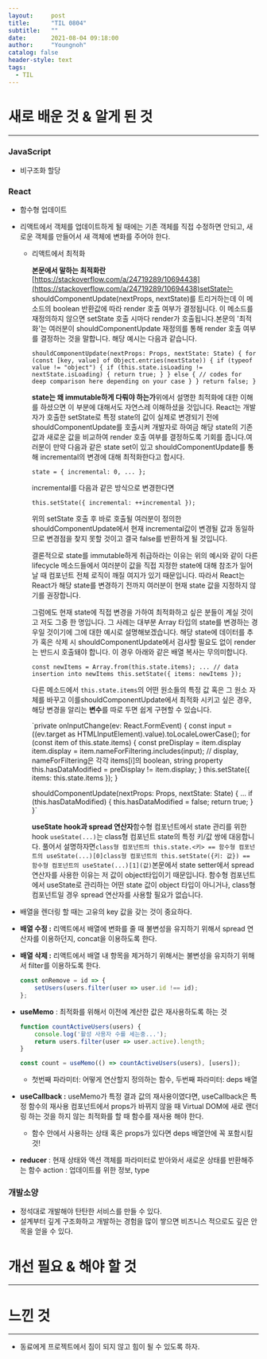 ```yaml
---
layout:     post
title:      "TIL 0804"
subtitle:   ""
date:       2021-08-04 09:18:00
author:     "Youngnoh"
catalog: false
header-style: text
tags:
  - TIL
---
```


# 새로 배운 것 & 알게 된 것

---

### JavaScript

- 비구조화 할당

### React

- 함수형 업데이트
- 리액트에서 객체를 업데이트하게 될 때에는 기존 객체를 직접 수정하면 안되고, 새로운 객체를 만들어서 새 객체에 변화를 주어야 한다.
    - 리액트에서 최적화

        **본문에서 말하는 최적화란**[https://stackoverflow.com/a/24719289/10694438](https://stackoverflow.com/a/24719289/10694438)setState는 shouldComponentUpdate(nextProps, nextState)를 트리거하는데 이 메소드의 boolean 반환값에 따라 render 호출 여부가 결정됩니다. 이 메소드를 재정의하지 않으면 setState 호출 시마다 render가 호출됩니다.본문의 '최적화'는 여러분이 shouldComponentUpdate 재정의를 통해 render 호출 여부를 결정하는 것을 말합니다. 해당 예시는 다음과 같습니다.

        `shouldComponentUpdate(nextProps: Props, nextState: State) {
          for (const [key, value] of Object.entries(nextState)) {
            if (typeof value != "object") {
              if (this.state.isLoading != nextState.isLoading) {
                return true;
              }
            }
            else {
              // codes for deep comparison here depending on your case
            }
          }
          return false;
        }`

        **state는 왜 immutable하게 다뤄야 하는가**위에서 설명한 최적화에 대한 이해를 하셨으면 이 부분에 대해서도 자연스레 이해하셨을 것입니다. React는 개발자가 호출한 setState로 특정 state의 값이 실제로 변경되기 전에 shouldComponentUpdate를 호출시켜 개발자로 하여금 해당 state의 기존 값과 새로운 값을 비교하여 render 호출 여부를 결정하도록 기회를 줍니다.여러분이 만약 다음과 같은 state set이 있고 shouldComponentUpdate를 통해 incremental의 변경에 대해 최적화한다고 합시다.

        `state = {
          incremental: 0,
          ...
        };`

        incremental를 다음과 같은 방식으로 변경한다면

        `this.setState({
          incremental: ++incremental
        });`

        위의 setState 호출 후 바로 호출될 여러분이 정의한 shouldComponentUpdate에서 현재 incremental값이 변경될 값과 동일하므로 변경점을 찾지 못할 것이고 결국 false를 반환하게 될 것입니다.

        결론적으로 state를 immutable하게 취급하라는 이유는 위의 예시와 같이 다른 lifecycle 메소드들에서 여러분이 값을 직접 지정한 state에 대해 참조가 일어날 때 컴포넌트 전체 로직이 깨질 여지가 있기 때문입니다. 따라서 React는 React가 해당 state를 변경하기 전까지 여러분이 현재 state 값을 지정하지 않기를 권장합니다.

        그럼에도 현재 state에 직접 변경을 가하여 최적화하고 싶은 분들이 계실 것이고 저도 그중 한 명입니다. 그 사례는 대부분 Array 타입의 state를 변경하는 경우일 것이기에 그에 대한 예시로 설명해보겠습니다. 해당 state에 데이터를 추가 혹은 삭제 시 shouldComponentUpdate에서 검사할 필요도 없이 render는 반드시 호출돼야 합니다. 이 경우 아래와 같은 배열 복사는 무의미합니다.

        `const newItems = Array.from(this.state.items);
        ... // data insertion into newItems
        this.setState({
          items: newItems
        });`

        다른 메소드에서 `this.state.items`의 어떤 원소들의 특정 값 혹은 그 원소 자체를 바꾸고 이를shouldComponentUpdate에서 최적화 시키고 싶은 경우, 해당 변경을 알리는 **변수**를 따로 두면 쉽게 구현할 수 있습니다.

        `private onInputChange(ev: React.FormEvent<HTMLInputElement>) {
          const input = ((ev.target as HTMLInputElement).value).toLocaleLowerCase();
          for (const item of this.state.items) {
            const preDisplay = item.display
            item.display = item.nameForFiltering.includes(input); // display, nameForFiltering은 각각 items[i]의 boolean, string property
            this.hasDataModified = preDisplay != item.display;
          }
          this.setState({
            items: this.state.items
          });
        }

        shouldComponentUpdate(nextProps: Props, nextState: State) {
          ...
          if (this.hasDataModified) {
            this.hasDataModified = false;
            return true;
          }
        }`

        **useState hook과 spread 연산자**함수형 컴포넌트에서 state 관리를 위한 hook `useState(...)`는 class형 컴포넌트 state의 특정 키/값 쌍에 대응합니다. 풀어서 설명하자면`class형 컴포넌트의 this.state.<키> == 함수형 컴포넌트의 useState(...)[0]class형 컴포넌트의 this.setState({키: 값}) == 함수형 컴포넌트의 useState(...)[1](값)`본문에서 state setter에서 spread 연산자를 사용한 이유는 저 값이 object타입이기 때문입니다. 함수형 컴포넌트에서 useState로 관리하는 어떤 state 값이 object 타입이 아니거나, class형 컴포넌트일 경우 spread 연산자를 사용할 필요가 없습니다.

- 배열을 렌더링 할 때는 고유의 key 값을 갖는 것이 중요하다.
- **배열 수정 :** 리액트에서 배열에 변화를 줄 때 불변성을 유지하기 위해서 spread 연산자를 이용하던지, concat을 이용하도록 한다.
- **배열 삭제 :** 리액트에서 배열 내 항목을 제거하기 위해서는 불변성을 유지하기 위해서 filter를 이용하도록 한다.

    ```jsx
    const onRemove = id => {
    	setUsers(users.filter(user => user.id !== id);
    };
    ```

- **useMemo** : 최적화를 위해서 이전에 계산한 값은 재사용하도록 하는 것

    ```jsx
    function countActiveUsers(users) {
    	console.log('활성 사용자 수를 세는중...');
    	return users.filter(user => user.active).length;
    }

    const count = useMemo(() => countActiveUsers(users), [users]);
    ```

    - 첫번째 파라미터: 어떻게 연산할지 정의하는 함수, 두번째 파라미터: deps 배열

- **useCallback :** useMemo가 특정 결과 값의 재사용이였다면, useCallback은 특정 함수의 재사용
                         컴포넌트에서 props가 바뀌지 않을 때 Virtual DOM에 새로 랜더링 하는 것을 하지 않는 
                         최적화를 할 때 함수를 재사용 해야 한다.
    - 함수 안에서 사용하는 상태 혹은 props가 있다면 deps 배열안에 꼭 포함시킬 것!

- **reducer** : 현재 상태와 액션 객체를 파라미터로 받아와서 새로운 상태를 반환해주는 함수
                  action : 업데이트를 위한 정보, type

### 개발소양

- 정석대로 개발해야 탄탄한 서비스를 만들 수 있다.
- 설계부터 깊게 구조화하고 개발하는 경험을 많이 쌓으면 비즈니스 적으로도 깊은 안목을 얻을 수 있다.

# 개선 필요 & 해야 할 것

---

# 느낀 것

---

- 동료에게 프로젝트에서 짐이 되지 않고 힘이 될 수 있도록 하자.
